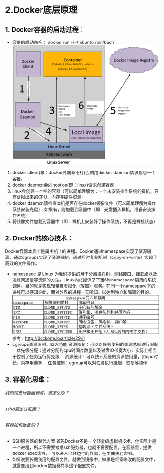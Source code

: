 # 2.Docker底层原理
## 1. Docker容器的启动过程：
 - 容器的启动命令：
  docker run -i -t ubuntu /bin/bash
![](assets/2.what-docker-todo-860e7fc0.png)
  1. docker client(即：docker终端命令行)会调用docker daemon请求启动一个容器，
  2. docker daemon会向host os(即：linux)请求创建容器
  3. linux会创建一个空的容器（可以简单理解为：一个未安装操作系统的裸机，只有虚拟出来的CPU、内存等硬件资源）
  4. docker daemon请检查本机是否存在docker镜像文件（可以简单理解为操作系统安装光盘），如果有，则加载到容器中（即：光盘插入裸机，准备安装操作系统）
  5. 将镜像文件加载到容器中（即：裸机上安装好了操作系统，不再是裸机状态）
## 2. Docker的核心技术：
  Docker容器本质上是属主机上的进程。Docker通过namespace实现了资源隔离，通过cgroups实现了资源限制，通过写时复制机制（copy-on-write）实现了高效的文件操作。
 - namespace 是 Linux 为我们提供的用于分离进程树、网络接口、挂载点以及进程间通信等资源的方法。Linux内核提供了下面6种namespace隔离的系统调用。目的就是实现轻量级虚拟化（容器）服务。在同一个namespace下的进程可以感知彼此，而对外界的进程一无所知。以达到独立和隔离的目的。
 ![](assets/2.what-docker-todo-372ee802.png)
 参考：http://dockone.io/article/2941
 - cgroups资源限制，四大功能
  资源限制：可以对任务使用的资源总额进行限制
　优先级分配：通过分配的cpu时间片数量以及磁盘IO带宽大小，实际上相当于控制了任务运行优先级
　资源统计：可以统计系统的资源使用量，如cpu时长，内存用量等
　任务控制：cgroup可以对任务执行挂起、恢复等操作
## 3. 容器化思维：
###### 我如何进行容器调试，该怎么办？
###### sshd要怎么配置？
###### 容器如何做备份？
  - SSH服务器的替代方案
  首先Docker不是一个轻量级虚拟机技术，他实际上是一个进程，所以不需要考虑ssh服务器，也就不需要配置。在容器里，提供 docker exec命令， 可以进入已经运行的容器，在里面执行命令。
  - 如果说要长期使用的配置文件，就做到镜像中，如果是经常修改的配置文件，就需要用到docker数据卷共享这个配置文件。
